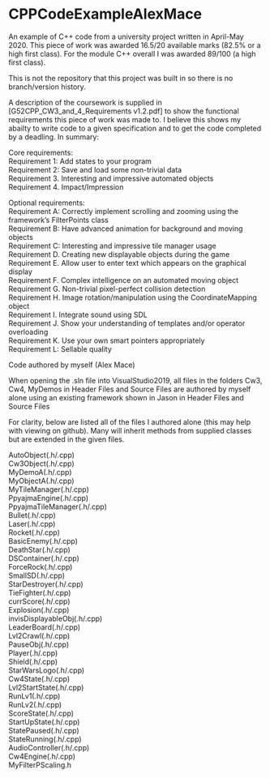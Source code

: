 # CPPCodeExampleAlexMace
An example of C++ code from a university project written in April-May 2020. This piece of work was awarded 16.5/20 available marks (82.5% or a high first class). For the module C++ overall I was awarded 89/100 (a high first class).

This is not the repository that this project was built in so there is no branch/version history.

A description of the coursework is supplied in [G52CPP_CW3_and_4_Requirements v1.2.pdf] to show the functional requirements this piece of work was made to. I believe this shows my abailty to write code to a given specification and to get the code completed by a deadling. In summary:

Core requirements:  
Requirement 1: Add states to your program  
Requirement 2: Save and load some non-trivial data  
Requirement 3. Interesting and impressive automated objects   
Requirement 4. Impact/Impression    

Optional requirements:  
Requirement A: Correctly implement scrolling and zooming using the framework’s FilterPoints
class  
Requirement B: Have advanced animation for background and moving objects  
Requirement C: Interesting and impressive tile manager usage  
Requirement D. Creating new displayable objects during the game  
Requirement E. Allow user to enter text which appears on the graphical display  
Requirement F. Complex intelligence on an automated moving object  
Requirement G. Non-trivial pixel-perfect collision detection  
Requirement H. Image rotation/manipulation using the CoordinateMapping object  
Requirement I. Integrate sound using SDL  
Requirement J. Show your understanding of templates and/or operator overloading  
Requirement K. Use your own smart pointers appropriately  
Requirement L: Sellable quality


Code authored by myself (Alex Mace)

When opening the .sln file into VisualStudio2019, all files in the folders Cw3, Cw4, MyDemos in Header Files and Source Files are authored by myself alone using an existing framework shown in Jason in Header Files and Source Files

For clarity, below are listed all of the files I authored alone (this may help with viewing on github). Many will inherit methods from supplied classes but are extended in the given files.

AutoObject(.h/.cpp)  
Cw3Object(.h/.cpp)  
MyDemoA(.h/.cpp)  
MyObjectA(.h/.cpp)  
MyTileManager(.h/.cpp)  
PpyajmaEngine(.h/.cpp)  
PpyajmaTileManager(.h/.cpp)  
Bullet(.h/.cpp)  
Laser(.h/.cpp)  
Rocket(.h/.cpp)  
BasicEnemy(.h/.cpp)  
DeathStar(.h/.cpp)  
DSContainer(.h/.cpp)  
ForceRock(.h/.cpp)  
SmallSD(.h/.cpp)  
StarDestroyer(.h/.cpp)  
TieFighter(.h/.cpp)  
currScore(.h/.cpp)  
Explosion(.h/.cpp)  
invisDisplayableObj(.h/.cpp)  
LeaderBoard(.h/.cpp)  
Lvl2Crawl(.h/.cpp)  
PauseObj(.h/.cpp)  
Player(.h/.cpp)  
Shield(.h/.cpp)  
StarWarsLogo(.h/.cpp)  
Cw4State(.h/.cpp)  
Lvl2StartState(.h/.cpp)  
RunLv1(.h/.cpp)  
RunLv2(.h/.cpp)  
ScoreState(.h/.cpp)  
StartUpState(.h/.cpp)  
StatePaused(.h/.cpp)  
StateRunning(.h/.cpp)  
AudioController(.h/.cpp)  
Cw4Engine(.h/.cpp)  
MyFilterPScaling.h  
